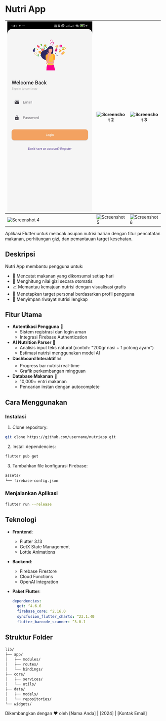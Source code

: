 # Nutri App

![Screenshot 1](login.jpg) | ![Screenshot 2](images/regist.jpg) | ![Screenshot 3](images/screenshot3.jpg)
---|---|---
![Screenshot 4](images/screenshot4.jpg) | ![Screenshot 5](images/screenshot5.jpg) | ![Screenshot 6](images/screenshot6.jpg)

Aplikasi Flutter untuk melacak asupan nutrisi harian dengan fitur pencatatan makanan, perhitungan gizi, dan pemantauan target kesehatan.

## Deskripsi

Nutri App membantu pengguna untuk:
- 📝 Mencatat makanan yang dikonsumsi setiap hari
- 🧮 Menghitung nilai gizi secara otomatis
- 📈 Memantau kemajuan nutrisi dengan visualisasi grafis
- 🎯 Menetapkan target personal berdasarkan profil pengguna
- 📅 Menyimpan riwayat nutrisi lengkap

## Fitur Utama
- **Autentikasi Pengguna** 🔐
  - Sistem registrasi dan login aman
  - Integrasi Firebase Authentication
- **AI Nutrition Parser** 🤖
  - Analisis input teks natural (contoh: "200gr nasi + 1 potong ayam")
  - Estimasi nutrisi menggunakan model AI
- **Dashboard Interaktif** 📊
  - Progress bar nutrisi real-time
  - Grafik perkembangan mingguan
- **Database Makanan** 🍎
  - 10,000+ entri makanan
  - Pencarian instan dengan autocomplete

## Cara Menggunakan

### Instalasi
1. Clone repository:
```bash
git clone https://github.com/username/nutriapp.git
```

2. Install dependencies:
```bash
flutter pub get
```

3. Tambahkan file konfigurasi Firebase:
```bash
assets/
└── firebase-config.json
```

### Menjalankan Aplikasi
```bash
flutter run --release
```

## Teknologi
- **Frontend**:
  - Flutter 3.13
  - GetX State Management
  - Lottie Animations

- **Backend**:
  - Firebase Firestore
  - Cloud Functions
  - OpenAI Integration

- **Paket Flutter**:
  ```yaml
  dependencies:
    get: ^4.6.6
    firebase_core: ^2.16.0
    syncfusion_flutter_charts: ^23.1.40
    flutter_barcode_scanner: ^3.0.1
  ```

## Struktur Folder
```
lib/
├── app/
│   ├── modules/
│   ├── routes/
│   └── bindings/
├── core/
│   ├── services/
│   └── utils/
├── data/
│   ├── models/
│   └── repositories/
└── widgets/
```

Dikembangkan dengan ❤️ oleh [Nama Anda] | [2024] | [Kontak Email]
